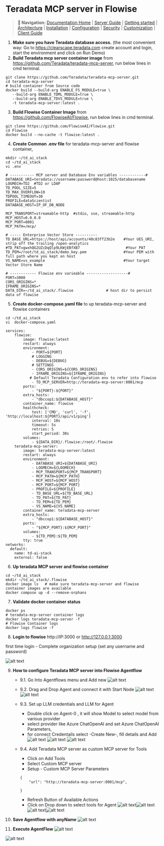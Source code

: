 # Teradata MCP server in Flowise

> **📍 Navigation:** [Documentation Home](../README.md) | [Server Guide](../README.md#-server-guide) | [Getting started](../server_guide/GETTING_STARTED.md) | [Architecture](../server_guide/ARCHITECTURE.md) | [Installation](../server_guide/INSTALLATION.md) | [Configuration](../server_guide/CONFIGURATION.md) | [Security](../server_guide/SECURITY.md) | [Customization](../server_guide/CUSTOMIZING.md) | [Client Guide](CLIENT_GUIDE.md)

1.	**Make sure you have Teradata database access.** (the most convenient way: Go to https://clearscape.teradata.com create account and login, start the environment and click on Run Demo)
2.	**Build Teradata mcp server container image** from https://github.com/Teradata/teradata-mcp-server,  run below lines in cmd terminal.
```
git clone https://github.com/Teradata/teradata-mcp-server.git
cd teradata-mcp-server
# build container from Source code
docker build --build-arg ENABLE_FS_MODULE=true \
   --build-arg ENABLE_TDML_MODULE=true \
   --build-arg ENABLE_TDVS_MODULE=true \
   -t teradata-mcp-server:latest .

```
3. **Build Flowise Container Image** from https://github.com/FlowiseAI/Flowise,  run below lines in cmd terminal.

```
git clone https://github.com/FlowiseAI/Flowise.git
cd Flowise
docker build --no-cache -t flowise:latest .
```

4.	**Create Common .env file** for teradata-mcp-server and flowise container, 
```
mkdir ~/td_ai_stack
cd ~/td_ai_stack
vi .env
```
```
# ----------- MCP server and Database Env variables ------------#
DATABASE_URI=teradata://username:password@host:1025/databasename
LOGMECH=TD2  #TD2 or LDAP
TD_POOL_SIZE=5
TD_MAX_OVERFLOW=10
TDPOOL_TIMEOUT=30
PROFILE=dataScientist
DATABASE_HOST=IP_OF_DB_NODE

MCP_TRANSPORT=streamable-http  #stdio, sse, streamable-http
MCP_HOST=0.0.0.0
MCP_PORT=8001
MCP_PATH=/mcp/

# ----- Enterprise Vector Store ----------
TD_BASE_URL=https://host/api/accounts/40c83ff23b2e    #Your UES_URI, strip off the trailing /open-analytics
#TD_PAT=gwxhQG2UZcDqQlp9LKWjEBfXB7                     #Your PAT
TD_PEM=/root/td_ai_stack/demo_key.pem                 #Your PEM with full path where you kept on host                            
VS_NAME=vs_example                                    #Your target Vector Store Name

# ------------ Flowise env varieable -------------------#
PORT=3000
CORS_ORIGINS=*
IFRAME_ORIGINS=*
DATA_DIR=~/td_ai_stack/.flowise               # host dir to persist data of flowise
```
5. **Create docker-compose.yaml file** to up teradata-mcp-server and flowise containers
```
cd ~/td_ai_stack
vi  docker-compose.yaml

```
```
services:
    flowise:
        image: flowise:latest
        restart: always
        environment:
            - PORT=${PORT}
            # LOGGING
            - DEBUG=${DEBUG}
            # SETTINGS
            - CORS_ORIGINS=${CORS_ORIGINS}
            - IFRAME_ORIGINS=${IFRAME_ORIGINS}
           # Default Teradata Configuration env to refer into flowise
            - TD_MCP_SERVER=http://teradata-mcp-server:8001/mcp
        ports:
            - "${PORT}:${PORT}"
        extra_hosts:
            - "dbccop1:${DATABASE_HOST}"
        container_name: flowise
        healthcheck:
            test: ['CMD', 'curl', '-f', 'http://localhost:${PORT}/api/v1/ping']
            interval: 10s
            timeout: 5s
            retries: 5
            start_period: 30s
        volumes:
            - ${DATA_DIR}/.flowise:/root/.flowise
    teradata-mcp-server:
        image: teradata-mcp-server:latest
        restart: always
        environment:
            - DATABASE_URI=${DATABASE_URI}
            - LOGMECH=${LOGMECH}
            - MCP_TRANSPORT=${MCP_TRANSPORT}
            - MCP_PATH=${MCP_PATH}
            - MCP_HOST=${MCP_HOST}
            - MCP_PORT=${MCP_PORT}
            - PROFILE=${PROFILE}
            - TD_BASE_URL=${TD_BASE_URL}
            - TD_PAT=${TD_PAT}
            - TD_PEM=${TD_PEM}
            - VS_NAME=${VS_NAME}
        container_name: teradata-mcp-server
        extra_hosts:
            - "dbccop1:${DATABASE_HOST}"
        ports:
            - "${MCP_PORT}:${MCP_PORT}"
        volumes:
            - ${TD_PEM}:${TD_PEM}
        tty: true
networks:
  default:
    name: td-ai-stack
    external: false
```

6.  **Up teradata MCP server and flowise container**
```
cd ~/td_ai_stack
mkdir ~/td_ai_stack/.flowise
docker image ls   # make sure teradata-mcp-server and flowise container images are available
docker compose up -d --remove-orphans
```

7. **Validate docker container status**
```
docker ps
# teradata-mcp-server container logs
docker logs teradata-mcp-server -f
# Flowise Container logs
docker logs flowise -f
```

8. **Login to flowise**
http://IP:3000 or http://127.0.0.1:3000

first time login - Complete organization setup (set any username and password)

![alt text](../media/flowise/flowise-org-setup.png)

9. **How to configure Teradata MCP server into Flowise Agentflow**

   - 9.1. Go Into Agentflows menu and Add new
   ![alt text](../media/flowise/Agentflow-add.png)
   - 9.2. Drag and Drop Agent and connect it with Start Node
   ![alt text](../media/flowise/Drag-Agent.png)
   ![alt text](../media/flowise/conntect-Agent-with-StartNode.png)
   - 9.3. Set up LLM credentials and LLM for Agent

        - Double click on Agent-0 , it will show Model to select model from various provider
        - select provider like Azure ChatOpenAI and set Azure ChatOpenAI Parameters, 
        - for connect Credentails select -Create New-, fill details and Add
        ![alt text](../media/flowise/Select-LLM-Provider.png)
        ![alt text](../media/flowise/Configure-LLM-Model.png)
        ![alt text](../media/flowise/configure-LLM-creds.png)
   - 9.4. Add Teradata MCP server as custom MCP server for Tools
       - Click on Add Tools
       - Select Custom MCP server
       - Setup - Custom MCP Server Parameters

        ```
        {
            "url": "http://teradata-mcp-server:8001/mcp",
            
        }
        ```

       - Refresh Button of Available Actions
       - Click on Drop down to select tools for Agent
       ![alt text](../media/flowise/Select-custom-mcp.png)![alt text](../media/flowise/Configure-custom-mcp.png)
       ![alt text](../media/flowise/MCP-tools-Drop-down.png)![alt text](../media/flowise/Select-tools-from-mcp.png)

10.  **Save Agentflow with anyName**
![alt text](../media/flowise/Save-AgentFlow.png)

11. **Execute AgentFlow**
![alt text](../media/flowise/Execute-Agent-Flow.png)

![alt text](../media/flowise/tool-execution.png)
